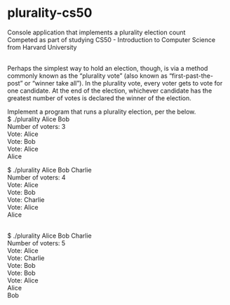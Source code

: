 # plurality-cs50
Console application that implements a plurality election count<br>
Competed as part of studying CS50 - Introduction to Computer Science from Harvard University<br><br>

Perhaps the simplest way to hold an election, though, is via a method commonly known as the “plurality vote” (also known as “first-past-the-post” or “winner take all”). In the plurality vote, every voter gets to vote for one candidate. At the end of the election, whichever candidate has the greatest number of votes is declared the winner of the election.<br>

Implement a program that runs a plurality election, per the below.<br>
$ ./plurality Alice Bob<br>
Number of voters: 3<br>
Vote: Alice<br>
Vote: Bob<br>
Vote: Alice<br>
Alice<br>

$ ./plurality Alice Bob Charlie<br>
Number of voters: 4<br>
Vote: Alice<br>
Vote: Bob<br>
Vote: Charlie<br>
Vote: Alice<br>
Alice<br><br>

$ ./plurality Alice Bob Charlie<br>
Number of voters: 5<br>
Vote: Alice<br>
Vote: Charlie<br>
Vote: Bob<br>
Vote: Bob<br>
Vote: Alice<br>
Alice<br>
Bob<br>


